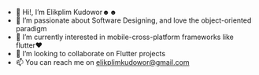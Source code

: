 - 👋 Hi!, I’m Elikplim Kudowor☻☻
- 👀 I’m passionate about Software Designing, and love the object-oriented paradigm
- 🌱 I’m currently interested in mobile-cross-platform frameworks like flutter♥
- 💞️ I’m looking to collaborate on Flutter projects
- 📫 You can reach me on elikplimkudowor@gmail.com

<!---
Hou-dini/Hou-dini is a ✨ special ✨ repository because its `README.md` (this file) appears on your GitHub profile.
You can click the Preview link to take a look at your changes.
--->
